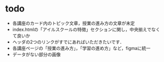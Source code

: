 # todo

- 各講座のカード内のトピック文章，授業の進み方の文章が未定
- index.htmlの「アイルスクールの特徴」セクションに関し，中央揃えでなくて良いか
- ヘッダの2つのリンクがすでにあればいただきたいです．
- 各講座ページの「授業の進み方」，「学習の進め方」など，figmaに統一
- データがない部分の画像